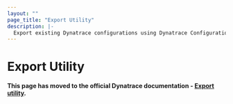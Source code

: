 ```yaml
---
layout: ""
page_title: "Export Utility"
description: |-
  Export existing Dynatrace configurations using Dynatrace Configuration as Code via Terraform.
---
```


# Export Utility

**This page has moved to the official Dynatrace documentation - [Export utility](https://dt-url.net/h203qmc).**
